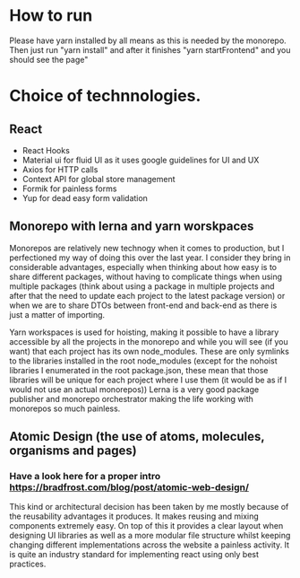 
# How to run
  Please have yarn installed by all means as this is needed by the monorepo. Then just run "yarn install" and after it finishes "yarn startFrontend" and you should see the page" 
  
# Choice of technnologies.
 
## React
- React Hooks
- Material ui for fluid UI as it uses google guidelines for UI and UX
- Axios for HTTP calls
- Context API for global store management
- Formik for painless forms
- Yup for dead easy form validation


## Monorepo with lerna and yarn worskpaces
  Monorepos are relatively new technogy when it comes to production, but I perfectioned my way of doing this over the last year. I consider they bring in considerable advantages, especially when thinking about how easy is to share different packages, without having to complicate things when using multiple packages (think about using a package in multiple projects and after that the need to update each project to the latest package version) or when we are to share DTOs between front-end and back-end as there is just a matter of importing.
  
  Yarn workspaces is used for hoisting, making it possible to have a library accessible by all the projects in the monorepo and while you will see (if you want) that each project has its own node_modules. These are only symlinks to the libraries installed in the root node_modules (except for the nohoist libraries I enumerated in the root package.json, these mean that those libraries will be unique for each project where I use them (it would be as if I would not use an actual monorepos))
  Lerna is a very good package publisher and monorepo orchestrator making the life working with monorepos so much painless.
  
## Atomic Design (the use of atoms, molecules, organisms and pages)
  ### Have a look here for a proper intro https://bradfrost.com/blog/post/atomic-web-design/
  This kind or architectural decision has been taken by me mostly because of the reusability advantages it produces. It makes reusing and mixing components extremely easy. On top of this it provides a clear layout when designing UI libraries as well as a more modular file structure whilst keeping changing different implementations across the website a painless activity. It is quite an industry standard for implementing react using only best practices.
